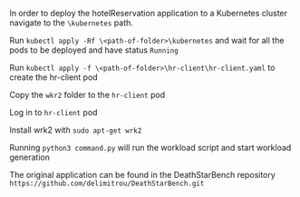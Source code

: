 In order to deploy the hotelReservation application to a Kubernetes cluster navigate to the `\kubernetes` path.

Run `kubectl apply -Rf \<path-of-folder>\kubernetes` and wait for all the pods to be deployed and have status `Running`

Run `kubectl apply -f \<path-of-folder>\hr-client\hr-client.yaml` to create the hr-client pod

Copy the `wkr2` folder to the `hr-client` pod

Log in to `hr-client` pod

Install wrk2 with `sudo apt-get wrk2`

Running `python3 command.py` will run the workload script and start workload generation

The original application can be found in the DeathStarBench repository `https://github.com/delimitrou/DeathStarBench.git`
